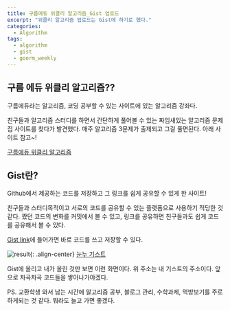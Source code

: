 ```yaml
---
title: 구름에듀 위클리 알고리즘_Gist 업로드
excerpt: "위클리 알고리즘 업로드는 Gist에 하기로 했다."
categories:
  - Algorithm
tags:  
  - algorithm 
  - gist
  - goorm_weekly
---
```


## 구름 에듀 위클리 알고리즘??

구름에듀라는 알고리즘, 코딩 공부할 수 있는 사이트에 있는 알고리즘 강좌다.

친구들과 알고리즘 스터디를 하면서 간단하게 풀어볼 수 있는 짜임새있는 알고리즘 문제집 사이트를 찾다가 발견했다. 
매주 알고리즘 3문제가 출제되고 그걸 풀면된다.
아래 사이트 참고~!

[구름에듀 위클리 알고리즘](http://bitly.kr/lOGoNHal)


## Gist란?

Github에서 제공하는 코드를 저장하고 그 링크를 쉽게 공유할 수 있게 한 사이트!

친구들과 스터디목적이고 서로의 코드를 공유할 수 있는 플랫폼으로 사용하기 적당한 것 같다.
짰던 코드의 변화를 커밋에서 볼 수 있고, 링크를 공유하면 친구들과도 쉽게 코드를 공유해서 볼 수 있다.

[Gist link](https://gist.github.com/)에 들어가면 바로 코드를 쓰고 저장할 수 있다.

![result](https://noonnoo.github.io/assets/images/algorithm/2020_01/gist.png "Gist에 올리고 내가 올린 것만 보면 이런 화면이다."){: .align-center}
[눈누 기스트](https://gist.github.com/noonnoo)

Gist에 올리고 내가 올린 것만 보면 이런 화면이다.
위 주소는 내 기스트의 주소이다. 앞으로 차곡차곡 코드들을 쌓아나가야겠다.



PS.
교환학생 와서 남는 시간에 알고리즘 공부, 블로그 관리, 수학과제, 먹방보기를 주로 하게되는 것 같다.
뭐라도 늘고 가면 좋겠다.
